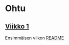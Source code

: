 # Ohtu

## [Viikko 1](https://github.com/Jeemlei/ohtu-2020-viikko1)

Ensimmäisen viikon [README](https://github.com/Jeemlei/ohtu-2020-viikko1/blob/main/README.md)
